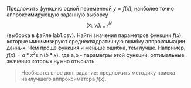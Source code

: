 Предложить функцию одной переменной $y=f(x)$, наиболее точно аппроксимирующую заданную выборку $$(x_i,y_i)_{i=1}^N$$ (выборка в файле lab1.csv). 
Найти значения параметров функции $f(x)$, которые минимизируют среднеквадратичную ошибку аппроксимации данных. Чем проще функция и меньше ошибка, тем лучше.
Например, $f(x)=a * x^2 \sin(b * x)$, где a,b - параметры этой функции, оптимальные значения которых нужно отыскать.

> Необязательное доп. задание: предложить методику поиска наилучшего аппроксиматора $f(x)$.

